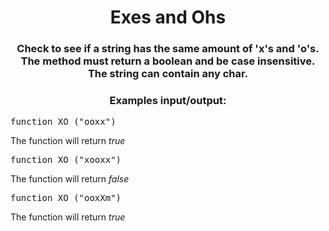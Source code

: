 <div align = "center">

# Exes and Ohs

</div>

<div align = "center">

<h3>Check to see if a string has the same amount of 'x's and 'o's. The method must return a boolean and be case insensitive. The string can contain any char.</h3>

<h3>Examples input/output:</h3>

</div>

<pre>function XO ("ooxx")</pre>

<p>The function will return <em>true</em></p>

<pre>function XO ("xooxx")</pre>

<p>The function will return <em>false</em></p>

<pre>function XO ("ooxXm")</pre>

<p>The function will return <em>true</em></p>
